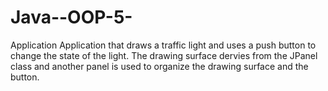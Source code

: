 # Java--OOP-5-
Application
Application that draws a traffic light and uses a push button to change the state of the light. The drawing surface dervies from the JPanel class and another panel is used to organize the drawing surface and the button.
